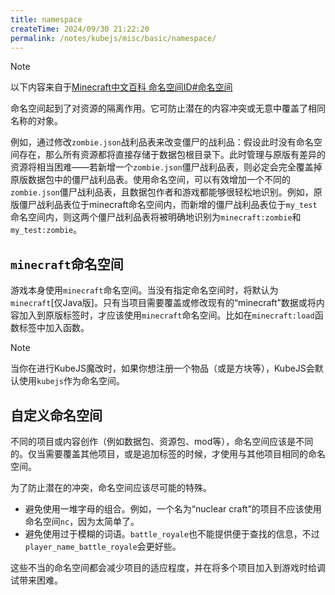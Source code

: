 ```yaml
---
title: namespace
createTime: 2024/09/30 21:22:20
permalink: /notes/kubejs/misc/basic/namespace/
---
```


> [!note]
>
> 以下内容来自于[Minecraft中文百科 命名空间ID#命名空间](https://zh.minecraft.wiki/w/命名空间ID?variant=zh-cn#命名空间)

命名空间起到了对资源的隔离作用。它可防止潜在的内容冲突或无意中覆盖了相同名称的对象。

例如，通过修改`zombie.json`战利品表来改变僵尸的战利品：假设此时没有命名空间存在，那么所有资源都将直接存储于数据包根目录下。此时管理与原版有差异的资源将相当困难——若新增一个`zombie.json`僵尸战利品表，则必定会完全覆盖掉原版数据包中的僵尸战利品表。使用命名空间，可以有效增加一个不同的`zombie.json`僵尸战利品表，且数据包作者和游戏都能够很轻松地识别。例如，原版僵尸战利品表位于minecraft命名空间内，而新增的僵尸战利品表位于`my_test`命名空间内，则这两个僵尸战利品表将被明确地识别为`minecraft:zombie`和`my_test:zombie`。

## `minecraft`命名空间

游戏本身使用`minecraft`命名空间。当没有指定命名空间时，将默认为`minecraft`[仅Java版]。只有当项目需要覆盖或修改现有的“minecraft”数据或将内容加入到原版标签时，才应该使用`minecraft`命名空间。比如在`minecraft:load`函数标签中加入函数。

> [!note]
>
> 当你在进行KubeJS魔改时，如果你想注册一个物品（或是方块等），KubeJS会默认使用`kubejs`作为命名空间。

## 自定义命名空间

不同的项目或内容创作（例如数据包、资源包、mod等），命名空间应该是不同的。仅当需要覆盖其他项目，或是追加标签的时候，才使用与其他项目相同的命名空间。

为了防止潜在的冲突，命名空间应该尽可能的特殊。

- 避免使用一堆字母的组合。例如，一个名为“nuclear craft”的项目不应该使用命名空间`nc`，因为太简单了。
- 避免使用过于模糊的词语。`battle_royale`也不能提供便于查找的信息，不过`player_name_battle_royale`会更好些。

这些不当的命名空间都会减少项目的适应程度，并在将多个项目加入到游戏时给调试带来困难。

